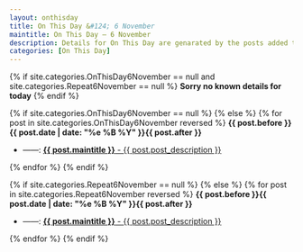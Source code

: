 ```yaml
---
layout: onthisday
title: On This Day &#124; 6 November
maintitle: On This Day — 6 November
description: Details for On This Day are genarated by the posts added to the website so the content is subject to changes/updates over time.
categories: [On This Day]
---
```


{% if site.categories.OnThisDay6November == null and site.categories.Repeat6November == null %}
<strong>Sorry no known details for today</strong>
{% endif %}

{% if site.categories.OnThisDay6November == null %}
{% else %}
{% for post in site.categories.OnThisDay6November reversed %}
<strong>{{ post.before }}{{ post.date | date: "%e %B %Y" }}{{ post.after }}</strong>
<ul>
<li> ——: <a class="{{ post.class }}" href="{{ post.url }}"><strong>{{ post.maintitle }}</strong> - {{ post.post_description }}</a></li>
</ul>
{% endfor %}
{% endif %}

{% if site.categories.Repeat6November == null %}
{% else %}
{% for post in site.categories.Repeat6November reversed %}
<strong>{{ post.before }}{{ post.date | date: "%e %B %Y" }}{{ post.after }}</strong>
<ul>
<li> ——: <a class="{{ post.class }}" href="{{ post.url }}"><strong>{{ post.maintitle }}</strong> - {{ post.post_description }}</a></li>
</ul>
{% endfor %}
{% endif %}
